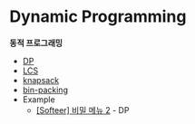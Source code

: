 # Dynamic Programming
**동적 프로그래밍**

- [DP](https://github.com/choiish98/PS/tree/main/Graph%20Search/DP.md)
- [LCS](https://github.com/choiish98/PS/tree/main/Graph%20Search/LCS.md)
- [knapsack](https://github.com/choiish98/PS/tree/main/Graph%20Search/knapsack.md)
- [bin-packing](https://github.com/choiish98/PS/tree/main/Graph%20Search/bin-packing.md)
- Example
    - [[Softeer] 비밀 메뉴 2](https://github.com/choiish98/PS/tree/main/Baejoon/[백준]%209019%20DSLR.md) - DP
